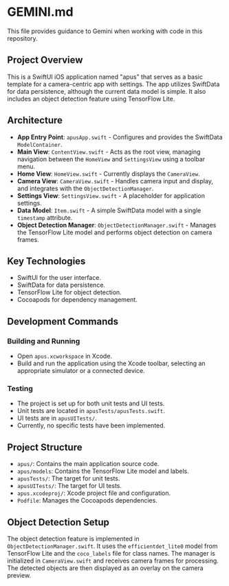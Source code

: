 # GEMINI.md

This file provides guidance to Gemini when working with code in this repository.

## Project Overview

This is a SwiftUI iOS application named "apus" that serves as a basic template for a camera-centric app with settings. The app utilizes SwiftData for data persistence, although the current data model is simple. It also includes an object detection feature using TensorFlow Lite.

## Architecture

- **App Entry Point**: `apusApp.swift` - Configures and provides the SwiftData `ModelContainer`.
- **Main View**: `ContentView.swift` - Acts as the root view, managing navigation between the `HomeView` and `SettingsView` using a toolbar menu.
- **Home View**: `HomeView.swift` - Currently displays the `CameraView`.
- **Camera View**: `CameraView.swift` - Handles camera input and display, and integrates with the `ObjectDetectionManager`.
- **Settings View**: `SettingsView.swift` - A placeholder for application settings.
- **Data Model**: `Item.swift` - A simple SwiftData model with a single `timestamp` attribute.
- **Object Detection Manager**: `ObjectDetectionManager.swift` - Manages the TensorFlow Lite model and performs object detection on camera frames.

## Key Technologies

- SwiftUI for the user interface.
- SwiftData for data persistence.
- TensorFlow Lite for object detection.
- Cocoapods for dependency management.

## Development Commands

### Building and Running
- Open `apus.xcworkspace` in Xcode.
- Build and run the application using the Xcode toolbar, selecting an appropriate simulator or a connected device.

### Testing
- The project is set up for both unit tests and UI tests.
- Unit tests are located in `apusTests/apusTests.swift`.
- UI tests are in `apusUITests/`.
- Currently, no specific tests have been implemented.

## Project Structure

- `apus/`: Contains the main application source code.
- `apus/models`: Contains the TensorFlow Lite model and labels.
- `apusTests/`: The target for unit tests.
- `apusUITests/`: The target for UI tests.
- `apus.xcodeproj/`: Xcode project file and configuration.
- `Podfile`: Manages the Cocoapods dependencies.

## Object Detection Setup

The object detection feature is implemented in `ObjectDetectionManager.swift`. It uses the `efficientdet_lite0` model from TensorFlow Lite and the `coco_labels` file for class names. The manager is initialized in `CameraView.swift` and receives camera frames for processing. The detected objects are then displayed as an overlay on the camera preview.